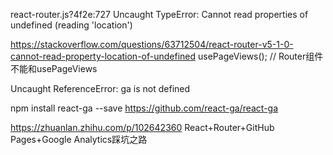 react-router.js?4f2e:727 Uncaught TypeError: Cannot read properties of undefined (reading 'location')

https://stackoverflow.com/questions/63712504/react-router-v5-1-0-cannot-read-property-location-of-undefined
usePageViews(); // Router组件不能和usePageViews


Uncaught ReferenceError: ga is not defined

npm install react-ga --save
https://github.com/react-ga/react-ga

https://zhuanlan.zhihu.com/p/102642360 React+Router+GitHub Pages+Google Analytics踩坑之路